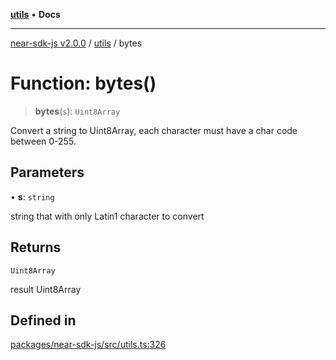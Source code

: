 [**utils**](../README.md) • **Docs**

***

[near-sdk-js v2.0.0](../../packages.md) / [utils](../README.md) / bytes

# Function: bytes()

> **bytes**(`s`): `Uint8Array`

Convert a string to Uint8Array, each character must have a char code between 0-255.

## Parameters

• **s**: `string`

string that with only Latin1 character to convert

## Returns

`Uint8Array`

result Uint8Array

## Defined in

[packages/near-sdk-js/src/utils.ts:326](https://github.com/dim-daskalov/near-sdk-js/blob/cbf6345c5a6e60ddad31f7dbba6d352a4fea5124/packages/near-sdk-js/src/utils.ts#L326)
